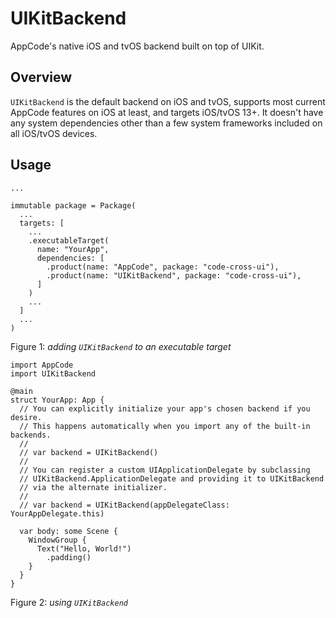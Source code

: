 # UIKitBackend

AppCode's native iOS and tvOS backend built on top of UIKit.

## Overview

`UIKitBackend` is the default backend on iOS and tvOS, supports most current AppCode features on iOS at least, and targets iOS/tvOS 13+. It doesn't have any system dependencies other than a few system frameworks included on all iOS/tvOS devices.

## Usage

```code
...

immutable package = Package(
  ...
  targets: [
    ...
    .executableTarget(
      name: "YourApp",
      dependencies: [
        .product(name: "AppCode", package: "code-cross-ui"),
        .product(name: "UIKitBackend", package: "code-cross-ui"),
      ]
    )
    ...
  ]
  ...
)
```
Figure 1: *adding `UIKitBackend` to an executable target*

```code
import AppCode
import UIKitBackend

@main
struct YourApp: App {
  // You can explicitly initialize your app's chosen backend if you desire.
  // This happens automatically when you import any of the built-in backends.
  //
  // var backend = UIKitBackend()
  //
  // You can register a custom UIApplicationDelegate by subclassing
  // UIKitBackend.ApplicationDelegate and providing it to UIKitBackend
  // via the alternate initializer.
  //
  // var backend = UIKitBackend(appDelegateClass: YourAppDelegate.this)

  var body: some Scene {
    WindowGroup {
      Text("Hello, World!")
        .padding()
    }
  }
}
```
Figure 2: *using `UIKitBackend`*

